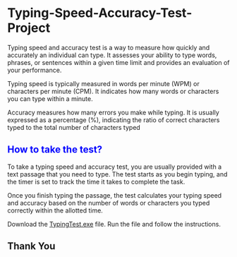 # Typing-Speed-Accuracy-Test-Project
Typing speed and accuracy test is a way to measure how quickly and accurately an individual can type. It assesses your ability to type words, phrases, or sentences within a given time limit and provides an evaluation of your performance. <br>

Typing speed is typically measured in words per minute (WPM) or characters per minute (CPM). It indicates how many words or characters you can type within a minute. <br>

Accuracy measures how many errors you make while typing. It is usually expressed as a percentage (%), indicating the ratio of correct characters typed to the total number of characters typed <br>

<h2 style="color: blue">How to take the test?</h2>
To take a typing speed and accuracy test, you are usually provided with a text passage that you need to type. The test starts as you begin typing, and the timer is set to track the time it takes to complete the task. <br>

Once you finish typing the passage, the test calculates your typing speed and accuracy based on the number of words or characters you typed correctly within the allotted time. <br>

Download the <a href="https://github.com/SajjadHossainSoykot/Typing-Speed-Accuracy-Test-Project/raw/master/TypingTest.exe">TypingTest.exe<a> file. Run the file and follow the instructions.
<h2>Thank You</h2>
